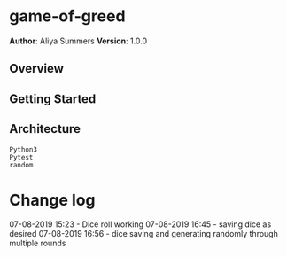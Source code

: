 # game-of-greed
**Author**: Aliya Summers
**Version**: 1.0.0

## Overview
<!-- Problem domain here -->
## Getting Started
<!-- How to run on personal machine -->

## Architecture
<!-- languages, libraries etc -->
    Python3
    Pytest
    random
# Change log
07-08-2019 15:23 - Dice roll working
07-08-2019 16:45 - saving dice as desired
07-08-2019 16:56 - dice saving and generating randomly through multiple rounds



<!-- Goals:
Simulate rolling between 1 and 6 dice
Set aside dice after each roll
Allow user to enter score for each roll
Showuld be able to "bank" current score, then roll again
Track total score
Track total round
MAKE IT MODULAR
 -->